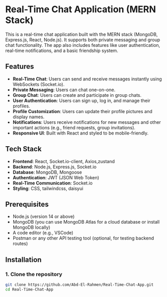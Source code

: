 # Real-Time Chat Application (MERN Stack)

This is a real-time chat application built with the MERN stack (MongoDB, Express.js, React, Node.js). It supports both private messaging and group chat functionality. The app also includes features like user authentication, real-time notifications, and a basic friendship system.

## Features

- **Real-Time Chat**: Users can send and receive messages instantly using WebSockets (Socket.io).
- **Private Messaging**: Users can chat one-on-one.
- **Group Chat**: Users can create and participate in group chats.
- **User Authentication**: Users can sign up, log in, and manage their profiles.
- **Profile Customization**: Users can update their profile pictures and display names.
- **Notifications**: Users receive notifications for new messages and other important actions (e.g., friend requests, group invitations).
- **Responsive UI**: Built with React and styled to be mobile-friendly.

## Tech Stack

- **Frontend**: React, Socket.io-client, Axios,zustand
- **Backend**: Node.js, Express.js, Socket.io
- **Database**: MongoDB, Mongoose
- **Authentication**: JWT (JSON Web Token)
- **Real-Time Communication**: Socket.io
- **Styling**: CSS, tailwindcss, daisyui

## Prerequisites

- Node.js (version 14 or above)
- MongoDB (you can use MongoDB Atlas for a cloud database or install MongoDB locally)
- A code editor (e.g., VSCode)
- Postman or any other API testing tool (optional, for testing backend routes)

## Installation

### 1. Clone the repository

```bash
git clone https://github.com/Abd-El-Rahmen/Real-Time-Chat-App.git
cd Real-Time-Chat-App
